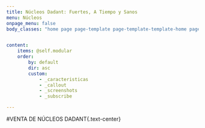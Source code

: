 ```yaml
---
title: Núcleos Dadant: Fuertes, A Tiempo y Sanos
menu: Núcleos
onpage_menu: false
body_classes: "home page page-template page-template-template-home page-template-template-home-php group-blog"


content:
    items: @self.modular
    order:
        by: default
        dir: asc
        custom:
            - _caracteristicas
            - _callout
            - _screenshots
            - _subscribe

---
```


#VENTA DE NÚCLEOS DADANT{.text-center}


